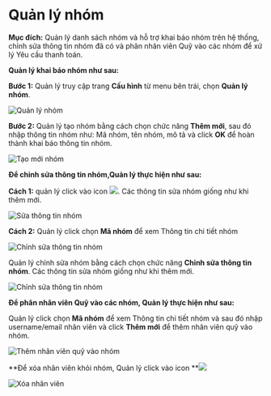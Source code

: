 # Quản lý nhóm

**Mục đích:** Quản lý danh sách nhóm và hỗ trợ khai báo nhóm trên hệ thống, chỉnh sửa thông tin nhóm đã có và phân nhân viên Quỹ vào các nhóm để xử lý Yêu cầu thanh toán.

**Quản lý khai báo nhóm như sau:**

**Bước 1:** Quản lý truy cập trang **Cấu hình** từ menu bên trái, chọn **Quản lý nhóm**.

![Quản lý nhóm](https://user-images.githubusercontent.com/75475064/105463891-48853680-5cc3-11eb-862f-0165d48726f1.png)

**Bước 2:** Quản lý tạo nhóm bằng cách chọn chức năng **Thêm mới**, sau đó nhập thông tin nhóm như: Mã nhóm, tên nhóm, mô tả và click **OK** để hoàn thành khai báo thông tin nhóm.

![Tạo mới nhóm](https://user-images.githubusercontent.com/75475064/105465266-46bc7280-5cc5-11eb-82aa-6cc759702696.png)

**Để chỉnh sửa thông tin nhóm,Quản lý thực hiện như sau:**

**Cách 1:** quản lý click vào icon ![](https://user-images.githubusercontent.com/75475064/105465413-753a4d80-5cc5-11eb-9498-e938854bb116.png). Các thông tin sửa nhóm giống như khi thêm mới.

![Sửa thông tin nhóm](https://user-images.githubusercontent.com/75475064/105465543-9f8c0b00-5cc5-11eb-9194-a03f0b903db4.png)

**Cách 2:** Quản lý click chọn **Mã nhóm** để xem Thông tin chi tiết nhóm

![Chỉnh sửa thông tin nhóm](https://user-images.githubusercontent.com/75475064/105466735-4329eb00-5cc7-11eb-9e1d-8763fe356bdc.png)

Quản lý chỉnh sửa nhóm bằng cách chọn chức năng **Chỉnh sửa thông tin nhóm**. Các thông tin sửa nhóm giống như khi thêm mới.

![Chỉnh sửa thông tin nhóm](https://user-images.githubusercontent.com/75475064/105466851-70769900-5cc7-11eb-958b-3734ef6ec04f.png)

**Để phân nhân viên Quỹ vào các nhóm, Quản lý thực hiện như sau:**

Quản lý click chọn **Mã nhóm** để xem Thông tin chi tiết nhóm và sau đó nhập username/email nhân viên và click **Thêm mới** để thêm nhân viên quỹ vào nhóm.

![Thêm nhân viên quỹ vào nhóm](https://user-images.githubusercontent.com/75475064/105467406-3e196b80-5cc8-11eb-8291-4a61ae1cb510.png)

**Để xóa nhân viên khỏi nhóm, Quản lý click vào icon **![](https://user-images.githubusercontent.com/75475064/105467686-9d777b80-5cc8-11eb-89a9-ce30c28b3e58.png)

![Xóa nhân viên](https://user-images.githubusercontent.com/75475064/105467540-6c974680-5cc8-11eb-92be-dd9bea9262c4.png)
